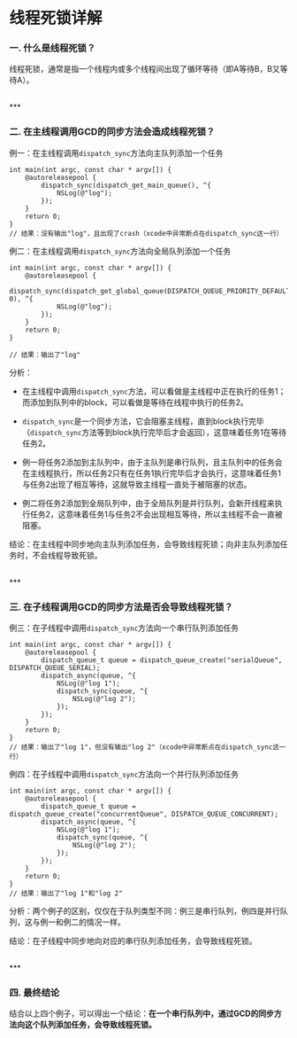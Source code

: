 # 线程死锁详解

### 一. 什么是线程死锁？

线程死锁，通常是指一个线程内或多个线程间出现了循环等待（即A等待B，B又等待A）。


<br>
***
<br>


### 二. 在主线程调用GCD的同步方法会造成线程死锁？

例一：在主线程调用`dispatch_sync`方法向主队列添加一个任务

```
int main(int argc, const char * argv[]) {
    @autoreleasepool {
        dispatch_sync(dispatch_get_main_queue(), ^{
            NSLog(@"log");
        });
    }
    return 0;
}
// 结果：没有输出"log"，且出现了crash（xcode中异常断点在dispatch_sync这一行）
```


例二：在主线程调用`dispatch_sync`方法向全局队列添加一个任务

```
int main(int argc, const char * argv[]) {
    @autoreleasepool {
        dispatch_sync(dispatch_get_global_queue(DISPATCH_QUEUE_PRIORITY_DEFAULT, 0), ^{
            NSLog(@"log");
        });
    }
    return 0;
}

// 结果：输出了"log"
```


分析：

* 在主线程中调用`dispatch_sync`方法，可以看做是主线程中正在执行的任务1；而添加到队列中的block，可以看做是等待在线程中执行的任务2。

* `dispatch_sync`是一个同步方法，它会阻塞主线程，直到block执行完毕（`dispatch_sync`方法等到block执行完毕后才会返回），这意味着任务1在等待任务2。

* 例一将任务2添加到主队列中，由于主队列是串行队列，且主队列中的任务会在主线程执行，所以任务2只有在任务1执行完毕后才会执行，这意味着任务1与任务2出现了相互等待，这就导致主线程一直处于被阻塞的状态。

* 例二将任务2添加到全局队列中，由于全局队列是并行队列，会新开线程来执行任务2，这意味着任务1与任务2不会出现相互等待，所以主线程不会一直被阻塞。


结论：在主线程中同步地向主队列添加任务，会导致线程死锁；向非主队列添加任务时，不会线程导致死锁。


<br>
***
<br>


### 三. 在子线程调用GCD的同步方法是否会导致线程死锁？

例三：在子线程中调用`dispatch_sync`方法向一个串行队列添加任务

```
int main(int argc, const char * argv[]) {
    @autoreleasepool {
        dispatch_queue_t queue = dispatch_queue_create("serialQueue", DISPATCH_QUEUE_SERIAL);
        dispatch_async(queue, ^{
            NSLog(@"log 1");
            dispatch_sync(queue, ^{
                NSLog(@"log 2");
            });
        });
    }
    return 0;
}
// 结果：输出了"log 1"，但没有输出"log 2"（xcode中异常断点在dispatch_sync这一行）
```

例四：在子线程中调用`dispatch_sync`方法向一个并行队列添加任务

```
int main(int argc, const char * argv[]) {
    @autoreleasepool {
        dispatch_queue_t queue = dispatch_queue_create("concurrentQueue", DISPATCH_QUEUE_CONCURRENT);
        dispatch_async(queue, ^{
            NSLog(@"log 1");
            dispatch_sync(queue, ^{
                NSLog(@"log 2");
            });
        });
    }
    return 0;
}
// 结果：输出了"log 1"和"log 2"
```

分析：两个例子的区别，仅仅在于队列类型不同：例三是串行队列，例四是并行队列，这与例一和例二的情况一样。

结论：在子线程中同步地向对应的串行队列添加任务，会导致线程死锁。


<br>
***
<br>


### 四. 最终结论

结合以上四个例子，可以得出一个结论：**在一个串行队列中，通过GCD的同步方法向这个队列添加任务，会导致线程死锁。**

